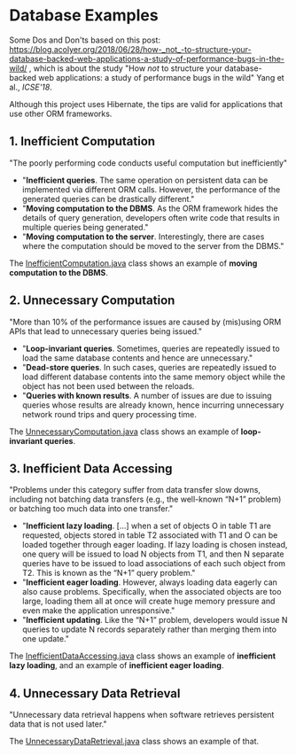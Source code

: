 # Database Examples

Some Dos and Don'ts based on this post: https://blog.acolyer.org/2018/06/28/how-_not_-to-structure-your-database-backed-web-applications-a-study-of-performance-bugs-in-the-wild/ ,
which is about the study "How _not_ to structure your database-backed web applications: a study of performance bugs in the wild" Yang et al., _ICSE'18_.

Although this project uses Hibernate, the tips are valid for applications that use other ORM frameworks.

## 1. Inefficient Computation

"The poorly performing code conducts useful computation but inefficiently"

- "**Inefficient queries**. The same operation on persistent data can
be implemented via different ORM calls. However, the performance
of the generated queries can be drastically different."
- "**Moving computation to the DBMS**. As the ORM framework
hides the details of query generation, developers often write code
that results in multiple queries being generated."
- "**Moving computation to the server**. Interestingly, there are
cases where the computation should be moved to the server from
the DBMS."

The [InefficientComputation.java](src/main/java/com/matruskan/databaseexamples/InefficientComputation.java)
class shows an example of **moving computation to the DBMS**.

## 2. Unnecessary Computation

"More than 10% of the performance issues are caused by (mis)using
ORM APIs that lead to unnecessary queries being issued."

- "**Loop-invariant queries**. Sometimes, queries are repeatedly
issued to load the same database contents and hence are unnecessary."
- "**Dead-store queries**. In such cases, queries are repeatedly issued
to load different database contents into the same memory
object while the object has not been used between the reloads.
- "**Queries with known results**. A number of issues are due to
issuing queries whose results are already known, hence incurring
unnecessary network round trips and query processing time.

The [UnnecessaryComputation.java](src/main/java/com/matruskan/databaseexamples/UnnecessaryComputation.java)
class shows an example of **loop-invariant queries**.

## 3. Inefficient Data Accessing

"Problems under this category suffer from data transfer slow
downs, including not batching data transfers (e.g., the well-known
“N+1” problem) or batching too much data into one transfer."

- "**Inefficient lazy loading**. [...] when a set
of objects O in table T1 are requested, objects stored in table T2
associated with T1 and O can be loaded together through eager
loading. If lazy loading is chosen instead, one query will be issued
to load N objects from T1, and then N separate queries have to
be issued to load associations of each such object from T2. This is
known as the “N+1” query problem."
- "**Inefficient eager loading**. However, always loading data eagerly
can also cause problems. Specifically, when the associated
objects are too large, loading them all at once will create huge
memory pressure and even make the application unresponsive."
- "**Inefficient updating**. Like the “N+1” problem, developers would
issue N queries to update N records separately rather than merging them
into one update."

The [InefficientDataAccessing.java](src/main/java/com/matruskan/databaseexamples/InefficientDataAccessing.java)
class shows an example of **inefficient lazy loading**, and an example of
**inefficient eager loading**.

## 4. Unnecessary Data Retrieval

"Unnecessary data retrieval happens when software retrieves
persistent data that is not used later."

The [UnnecessaryDataRetrieval.java](src/main/java/com/matruskan/databaseexamples/UnnecessaryDataRetrieval.java)
class shows an example of that.
